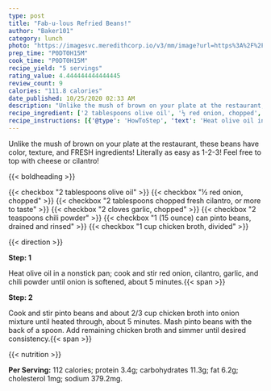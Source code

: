 ```yaml
---
type: post
title: "Fab-u-lous Refried Beans!"
author: "Baker101"
category: lunch
photo: "https://imagesvc.meredithcorp.io/v3/mm/image?url=https%3A%2F%2Fimages.media-allrecipes.com%2Fuserphotos%2F854245.jpg"
prep_time: "P0DT0H15M"
cook_time: "P0DT0H15M"
recipe_yield: "5 servings"
rating_value: 4.444444444444445
review_count: 9
calories: "111.8 calories"
date_published: 10/25/2020 02:33 AM
description: "Unlike the mush of brown on your plate at the restaurant, these beans have color, texture, and FRESH ingredients! Literally as easy as 1-2-3! Feel free to top with cheese or cilantro!"
recipe_ingredient: ['2 tablespoons olive oil', '½ red onion, chopped', '2 tablespoons chopped fresh cilantro, or more to taste', '2 cloves garlic, chopped', '2 teaspoons chili powder', '1 (15 ounce) can pinto beans, drained and rinsed', '1 cup chicken broth, divided']
recipe_instructions: [{'@type': 'HowToStep', 'text': 'Heat olive oil in a nonstick pan; cook and stir red onion, cilantro, garlic, and chili powder until onion is softened, about 5 minutes.\n'}, {'@type': 'HowToStep', 'text': 'Cook and stir pinto beans and about 2/3 cup chicken broth into onion mixture until heated through, about 5 minutes. Mash pinto beans with the back of a spoon. Add remaining chicken broth and simmer until desired consistency.\n'}]
---
```


Unlike the mush of brown on your plate at the restaurant, these beans have color, texture, and FRESH ingredients! Literally as easy as 1-2-3! Feel free to top with cheese or cilantro! 

{{< boldheading >}}

{{< checkbox "2 tablespoons olive oil" >}}
{{< checkbox "½  red onion, chopped" >}}
{{< checkbox "2 tablespoons chopped fresh cilantro, or more to taste" >}}
{{< checkbox "2 cloves garlic, chopped" >}}
{{< checkbox "2 teaspoons chili powder" >}}
{{< checkbox "1 (15 ounce) can pinto beans, drained and rinsed" >}}
{{< checkbox "1 cup chicken broth, divided" >}}


{{< direction >}}

**Step: 1**

Heat olive oil in a nonstick pan; cook and stir red onion, cilantro, garlic, and chili powder until onion is softened, about 5 minutes.{{< span >}}

**Step: 2**

Cook and stir pinto beans and about 2/3 cup chicken broth into onion mixture until heated through, about 5 minutes. Mash pinto beans with the back of a spoon. Add remaining chicken broth and simmer until desired consistency.{{< span >}}

{{< nutrition >}}

**Per Serving:** 112 calories; protein 3.4g; carbohydrates 11.3g; fat 6.2g; cholesterol 1mg; sodium 379.2mg.